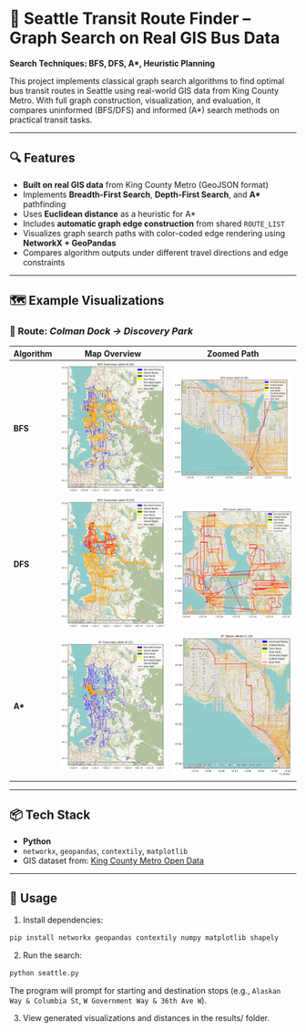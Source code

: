 # 🚌 Seattle Transit Route Finder – Graph Search on Real GIS Bus Data  
**Search Techniques: BFS, DFS, A\*, Heuristic Planning**

This project implements classical graph search algorithms to find optimal bus transit routes in Seattle using real-world GIS data from King County Metro. With full graph construction, visualization, and evaluation, it compares uninformed (BFS/DFS) and informed (A\*) search methods on practical transit tasks.

---

## 🔍 Features

- **Built on real GIS data** from King County Metro (GeoJSON format)
- Implements **Breadth-First Search**, **Depth-First Search**, and **A\*** pathfinding
- Uses **Euclidean distance** as a heuristic for A*
- Includes **automatic graph edge construction** from shared `ROUTE_LIST`
- Visualizes graph search paths with color-coded edge rendering using **NetworkX + GeoPandas**
- Compares algorithm outputs under different travel directions and edge constraints

---

## 🗺️ Example Visualizations

### 🧭 Route: *Colman Dock → Discovery Park*

| Algorithm | Map Overview | Zoomed Path |
|----------|---------------|--------------|
| **BFS**  | ![BFS](./1stResults/bfs_overview.png) | ![Zoom](./1stResults/bfs_zoom.png) |
| **DFS**  | ![DFS](./1stResults/dfs_overview.png) | ![Zoom](./1stResults/dfs_zoom.png) |
| **A\***  | ![A*](./1stResults/astar_overview.png) | ![Zoom](./1stResults/astar_zoom.png) |

---

## 📦 Tech Stack

- **Python**
- `networkx`, `geopandas`, `contextily`, `matplotlib`
- GIS dataset from: [King County Metro Open Data](https://gis-kingcounty.opendata.arcgis.com/)

---

## 📍 Usage

1. Install dependencies:

```bash
pip install networkx geopandas contextily numpy matplotlib shapely
```
2. Run the search:
```bash
python seattle.py
```
The program will prompt for starting and destination stops (e.g., `Alaskan Way & Columbia St`, `W Government Way & 36th Ave W`).

3. View generated visualizations and distances in the results/ folder.